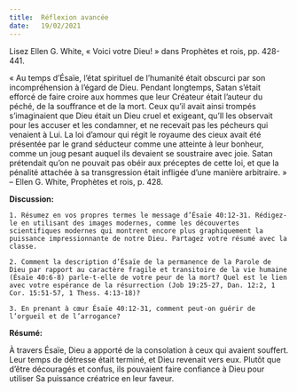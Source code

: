 ```yaml
---
title:  Réflexion avancée
date:   19/02/2021
---
```


Lisez Ellen G. White, « Voici votre Dieu! » dans Prophètes et rois, pp. 428-441.

« Au temps d’Ésaïe, l’état spirituel de l’humanité était obscurci par son incompréhension à l’égard de Dieu. Pendant longtemps, Satan s’était efforcé de faire croire aux hommes que leur Créateur était l’auteur du péché, de la souffrance et de la mort. Ceux qu’il avait ainsi trompés s’imaginaient que Dieu était un Dieu cruel et exigeant, qu’Il les observait pour les accuser et les condamner, et ne recevait pas les pécheurs qui venaient à Lui. La loi d’amour qui régit le royaume des cieux avait été présentée par le grand séducteur comme une atteinte à leur bonheur, comme un joug pesant auquel ils devaient se soustraire avec joie. Satan prétendait qu’on ne pouvait pas obéir aux préceptes de cette loi, et que la pénalité attachée à sa transgression était infligée d’une manière arbitraire. » – Ellen G. White, Prophètes et rois, p. 428.

**Discussion:**

`1. Résumez en vos propres termes le message d’Ésaïe 40:12-31. Rédigez-le en utilisant des images modernes, comme les découvertes scientifiques modernes qui montrent encore plus graphiquement la puissance impressionnante de notre Dieu. Partagez votre résumé avec la classe.`

`2. Comment la description d’Ésaïe de la permanence de la Parole de Dieu par rapport au caractère fragile et transitoire de la vie humaine (Ésaïe 40:6-8) parle-t-elle de votre peur de la mort? Quel est le lien avec votre espérance de la résurrection (Job 19:25-27, Dan. 12:2, 1 Cor. 15:51-57, 1 Thess. 4:13-18)?`

`3. En prenant à cœur Ésaïe 40:12-31, comment peut-on guérir de l’orgueil et de l’arrogance?`

**Résumé:**

À travers Ésaïe, Dieu a apporté de la consolation à ceux qui avaient souffert. Leur temps de détresse était terminé, et Dieu revenait vers eux. Plutôt que d’être découragés et confus, ils pouvaient faire confiance à Dieu pour utiliser Sa puissance créatrice en leur faveur.